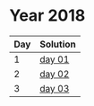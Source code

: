 # Year 2018

| Day | Solution |
| --- | --- |
| 1 | [day 01](/2018/day_01/src/main.rs) |
| 2 | [day 02](/2018/day_02/src/main.rs) |
| 3 | [day 03](/2018/day_03/src/main.rs) |